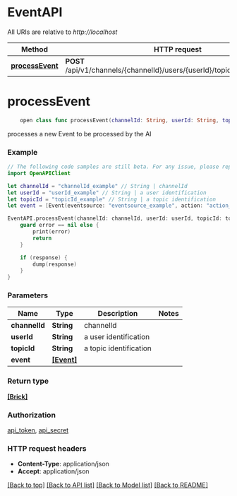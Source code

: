 # EventAPI

All URIs are relative to *http://localhost*

Method | HTTP request | Description
------------- | ------------- | -------------
[**processEvent**](EventAPI.md#processevent) | **POST** /api/v1/channels/{channelId}/users/{userId}/topics/{topicId}/events | 


# **processEvent**
```swift
    open class func processEvent(channelId: String, userId: String, topicId: String, event: [Event], completion: @escaping (_ data: [Brick]?, _ error: Error?) -> Void)
```



processes a new Event to be processed by the AI

### Example
```swift
// The following code samples are still beta. For any issue, please report via http://github.com/OpenAPITools/openapi-generator/issues/new
import OpenAPIClient

let channelId = "channelId_example" // String | channelId
let userId = "userId_example" // String | a user identification
let topicId = "topicId_example" // String | a topic identification
let event = [Event(eventsource: "eventsource_example", action: "action_example", owner: "owner_example", topic: "topic_example", channel: "channel_example", account: "account_example", project: "project_example", version: "version_example", name: "name_example", payload: payload(eventCategory: "eventCategory_example", eventAction: "eventAction_example", source: "source_example", item: "item_example", actionComponent: "actionComponent_example"), scene: scene(urlPath: "urlPath_example"), content: content(schemaRef: "schemaRef_example", data: 123), scope: "scope_example", tpKey: "tpKey_example", options: 123, text: "text_example", suggestedOptions: [itemOf_suggestedOptions(id: "id_example", name: "name_example", event: "event_example", dataStoreTransactions: dataStoreTransactions(add: [itemOf_add(key: "key_example", value: "value_example", path: "path_example", ttl: ttl(amount: 123, unit: "unit_example"), source: "source_example", id: "id_example")], remove: [itemOf_remove(key: "key_example", value: "value_example", path: "path_example", ttl: nil, source: "source_example", id: "id_example")]), microIntends: [123], triggedByMicroIntends: [123], content: nil, feedback: feedback(poolId: "poolId_example", id: "id_example", dims: ["dims_example"], value: 123, _class: "_class_example", id: "id_example"))], nodeItemSourceId: "nodeItemSourceId_example", id: "id_example", createdAt: Date(), updatedAt: Date())] // [Event] | 

EventAPI.processEvent(channelId: channelId, userId: userId, topicId: topicId, event: event) { (response, error) in
    guard error == nil else {
        print(error)
        return
    }

    if (response) {
        dump(response)
    }
}
```

### Parameters

Name | Type | Description  | Notes
------------- | ------------- | ------------- | -------------
 **channelId** | **String** | channelId | 
 **userId** | **String** | a user identification | 
 **topicId** | **String** | a topic identification | 
 **event** | [**[Event]**](Event.md) |  | 

### Return type

[**[Brick]**](Brick.md)

### Authorization

[api_token](../README.md#api_token), [api_secret](../README.md#api_secret)

### HTTP request headers

 - **Content-Type**: application/json
 - **Accept**: application/json

[[Back to top]](#) [[Back to API list]](../README.md#documentation-for-api-endpoints) [[Back to Model list]](../README.md#documentation-for-models) [[Back to README]](../README.md)

